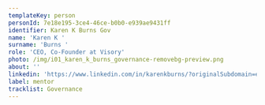 ```yaml
---
templateKey: person
personId: 7e18e195-3ce4-46ce-b0b0-e939ae9431ff
identifier: Karen K Burns Gov
name: 'Karen K '
surname: 'Burns '
role: 'CEO, Co-Founder at Visory'
photo: /img/i01_karen_k_burns_governance-removebg-preview.png
about: ''
linkedin: 'https://www.linkedin.com/in/karenkburns/?originalSubdomain=ee'
label: mentor
tracklist: Governance
---
```

